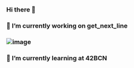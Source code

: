 ### Hi there 👋

### 🔭 I’m currently working on get_next_line
### ![image](https://acegif.com/wp-content/uploads/cat-typing-11.gif)
### 🌱 I’m currently learning at 42BCN
### 
<!--
**worthy1973/worthy1973** is a ✨ _special_ ✨ repository because its `README.md` (this file) appears on your GitHub profile.

Here are some ideas to get you started:

- 🔭 I’m currently working on ...
- 🌱 I’m currently learning ...
- 👯 I’m looking to collaborate on ...
- 🤔 I’m looking for help with ...
- 💬 Ask me about ...
- 📫 How to reach me: ...
- 😄 Pronouns: ...
- ⚡ Fun fact: ...
-->
